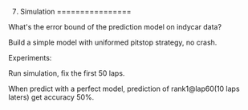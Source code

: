 7. Simulation
================

What's the error bound of the prediction model on indycar data?

Build a simple model with uniformed pitstop strategy, no crash.

Experiments:

Run simulation, fix the first 50 laps.

When predict with a perfect model, prediction of rank1@lap60(10 laps laters) get accuracy 50%.


